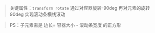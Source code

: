 > 关键属性：``transform rotate`` 通过对容器旋转-90deg 再对元素的旋转90deg 实现滚动条横线滚动

> PS：子元素需是 边长= 容器大小 - 滚动条宽度 的正方形

<HorizontalScroll />